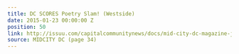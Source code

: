 ```yaml
---
title: DC SCORES Poetry Slam! (Westside)
date: 2015-01-23 00:00:00 Z
position: 50
link: http://issuu.com/capitalcommunitynews/docs/mid-city-dc-magazine-january-2015
source: MIDCITY DC (page 34)
---
```


